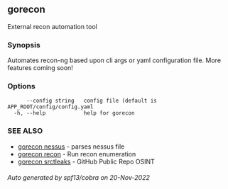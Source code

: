 ## gorecon

External recon automation tool

### Synopsis

Automates recon-ng based upon cli args or yaml configuration file. More features coming soon!

### Options

```
      --config string   config file (default is APP_ROOT/config/config.yaml
  -h, --help            help for gorecon
```

### SEE ALSO

* [gorecon nessus](gorecon_nessus.md)	 - parses nessus file
* [gorecon recon](gorecon_recon.md)	 - Run recon enumeration
* [gorecon srctleaks](gorecon_srctleaks.md)	 - GitHub Public Repo OSINT

###### Auto generated by spf13/cobra on 20-Nov-2022
